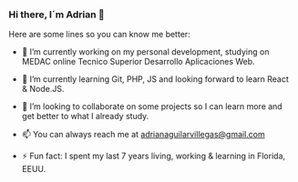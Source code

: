 ### Hi there, I´m Adrian 👋


Here are some lines so you can know me better: 

- 🔭 I’m currently working on my personal development, studying on MEDAC online Tecnico Superior Desarrollo Aplicaciones Web.

- 🌱 I’m currently learning Git, PHP, JS and looking forward to learn React & Node.JS.

- 🧐 I’m looking to collaborate on some projects so I can learn more and get better to what I already study.
  
- 📫 You can always reach me at adrianaguilarvillegas@gmail.com

- ⚡ Fun fact: I spent my last 7 years living, working & learning in Florida, EEUU. 

